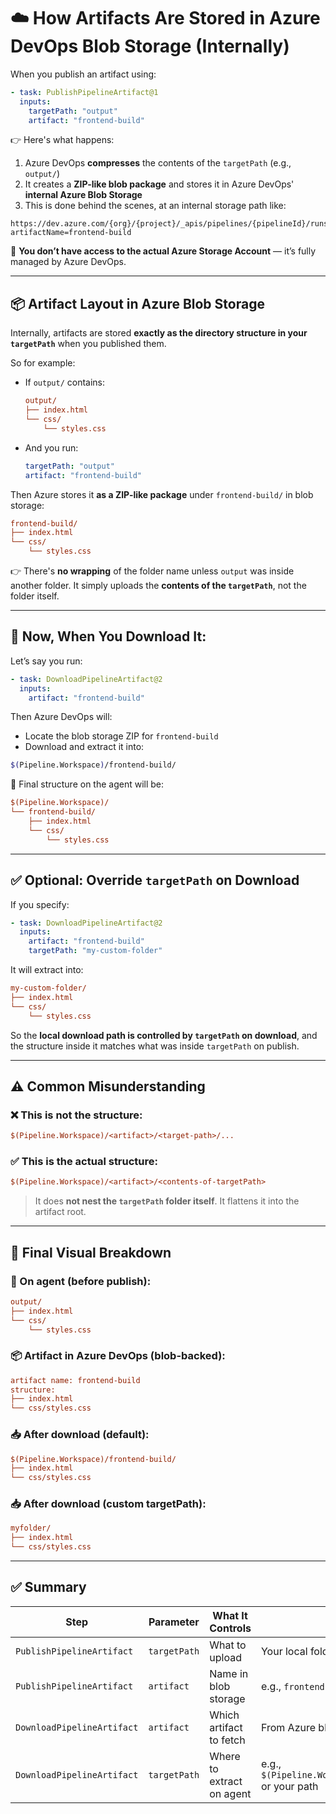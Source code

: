 # ☁️ How Artifacts Are Stored in Azure DevOps Blob Storage (Internally)

When you publish an artifact using:

```yaml
- task: PublishPipelineArtifact@1
  inputs:
    targetPath: "output"
    artifact: "frontend-build"
```

👉 Here's what happens:

1. Azure DevOps **compresses** the contents of the `targetPath` (e.g., `output/`)
2. It creates a **ZIP-like blob package** and stores it in Azure DevOps' **internal Azure Blob Storage**
3. This is done behind the scenes, at an internal storage path like:

```link
https://dev.azure.com/{org}/{project}/_apis/pipelines/{pipelineId}/runs/{runId}/artifacts?artifactName=frontend-build
```

🧠 **You don’t have access to the actual Azure Storage Account** — it’s fully managed by Azure DevOps.

---

## 📦 Artifact Layout in Azure Blob Storage

Internally, artifacts are stored **exactly as the directory structure in your `targetPath`** when you published them.

So for example:

- If `output/` contains:

  ```ini
  output/
  ├── index.html
  └── css/
      └── styles.css
  ```

- And you run:

  ```yaml
  targetPath: "output"
  artifact: "frontend-build"
  ```

Then Azure stores it **as a ZIP-like package** under `frontend-build/` in blob storage:

```ini
frontend-build/
├── index.html
└── css/
    └── styles.css
```

👉 There's **no wrapping** of the folder name unless `output` was inside another folder. It simply uploads the **contents of the `targetPath`**, not the folder itself.

---

## 🔽 Now, When You **Download** It:

Let’s say you run:

```yaml
- task: DownloadPipelineArtifact@2
  inputs:
    artifact: "frontend-build"
```

Then Azure DevOps will:

- Locate the blob storage ZIP for `frontend-build`
- Download and extract it into:

```bash
$(Pipeline.Workspace)/frontend-build/
```

📂 Final structure on the agent will be:

```ini
$(Pipeline.Workspace)/
└── frontend-build/
    ├── index.html
    └── css/
        └── styles.css
```

---

## ✅ Optional: Override `targetPath` on Download

If you specify:

```yaml
- task: DownloadPipelineArtifact@2
  inputs:
    artifact: "frontend-build"
    targetPath: "my-custom-folder"
```

It will extract into:

```ini
my-custom-folder/
├── index.html
└── css/
    └── styles.css
```

So the **local download path is controlled by `targetPath` on download**, and the structure inside it matches what was inside `targetPath` on publish.

---

## ⚠️ Common Misunderstanding

### ❌ This is **not** the structure:

```ini
$(Pipeline.Workspace)/<artifact>/<target-path>/...
```

### ✅ This **is** the actual structure:

```ini
$(Pipeline.Workspace)/<artifact>/<contents-of-targetPath>
```

> It does **not nest the `targetPath` folder itself**. It flattens it into the artifact root.

---

## 📌 Final Visual Breakdown

### 🧼 On agent (before publish):

```ini
output/
├── index.html
└── css/
    └── styles.css
```

### 📦 Artifact in Azure DevOps (blob-backed):

```ini
artifact name: frontend-build
structure:
├── index.html
└── css/styles.css
```

### 📥 After download (default):

```ini
$(Pipeline.Workspace)/frontend-build/
├── index.html
└── css/styles.css
```

### 📥 After download (custom targetPath):

```ini
myfolder/
├── index.html
└── css/styles.css
```

---

## ✅ Summary

| Step                       | Parameter    | What It Controls          | Path                                                  |
| -------------------------- | ------------ | ------------------------- | ----------------------------------------------------- |
| `PublishPipelineArtifact`  | `targetPath` | What to upload            | Your local folder (e.g., `output/`)                   |
| `PublishPipelineArtifact`  | `artifact`   | Name in blob storage      | e.g., `frontend-build`                                |
| `DownloadPipelineArtifact` | `artifact`   | Which artifact to fetch   | From Azure blob storage                               |
| `DownloadPipelineArtifact` | `targetPath` | Where to extract on agent | e.g., `$(Pipeline.Workspace)/<artifact>` or your path |
